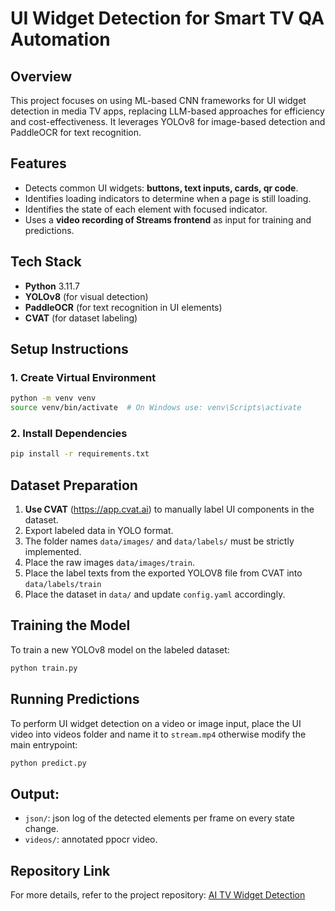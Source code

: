 # UI Widget Detection for Smart TV QA Automation

## Overview
This project focuses on using ML-based CNN frameworks for UI widget detection in media TV apps, replacing LLM-based approaches for efficiency and cost-effectiveness. It leverages YOLOv8 for image-based detection and PaddleOCR for text recognition.

## Features
- Detects common UI widgets: **buttons, text inputs, cards, qr code**.
- Identifies loading indicators to determine when a page is still loading.
- Identifies the state of each element with focused indicator.
- Uses a **video recording of Streams frontend** as input for training and predictions.

## Tech Stack
- **Python** 3.11.7
- **YOLOv8** (for visual detection)
- **PaddleOCR** (for text recognition in UI elements)
- **CVAT** (for dataset labeling)

## Setup Instructions
### 1. Create Virtual Environment
```bash
python -m venv venv
source venv/bin/activate  # On Windows use: venv\Scripts\activate
```

### 2. Install Dependencies
```bash
pip install -r requirements.txt
```

## Dataset Preparation
1. **Use CVAT** (https://app.cvat.ai) to manually label UI components in the dataset.
2. Export labeled data in YOLO format.
3. The folder names `data/images/` and `data/labels/` must be strictly implemented.
4. Place the raw images `data/images/train`.
5. Place the label texts from the exported YOLOV8 file from CVAT into `data/labels/train`
6. Place the dataset in `data/` and update `config.yaml` accordingly.

## Training the Model
To train a new YOLOv8 model on the labeled dataset:
```bash
python train.py
```

## Running Predictions
To perform UI widget detection on a video or image input, place the UI video into videos folder and name it to `stream.mp4` otherwise modify the main entrypoint:
```bash
python predict.py
```
## Output:
* `json/`: json log of the detected elements per frame on every state change.
* `videos/`: annotated ppocr video.

## Repository Link
For more details, refer to the project repository:
[AI TV Widget Detection](https://stash.ensemble.com/projects/ENSAI/repos/ai-tv-widget-detection/browse)

